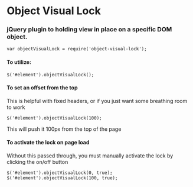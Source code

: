 # Object Visual Lock

### jQuery plugin to holding view in place on a specific DOM object.

`var objectVisualLock = require('object-visual-lock');`

#### To utilize:

`$('#element').objectVisualLock();`

#### To set an offset from the top 
This is helpful with fixed headers, or if you just want some breathing room to work

`$('#element').objectVisualLock(100);`

This will push it 100px from the top of the page

#### To activate the lock on page load
Without this passed through, you must manually activate the lock by clicking the on/off button

`$('#element').objectVisualLock(0, true);`
`$('#element').objectVisualLock(100, true);`